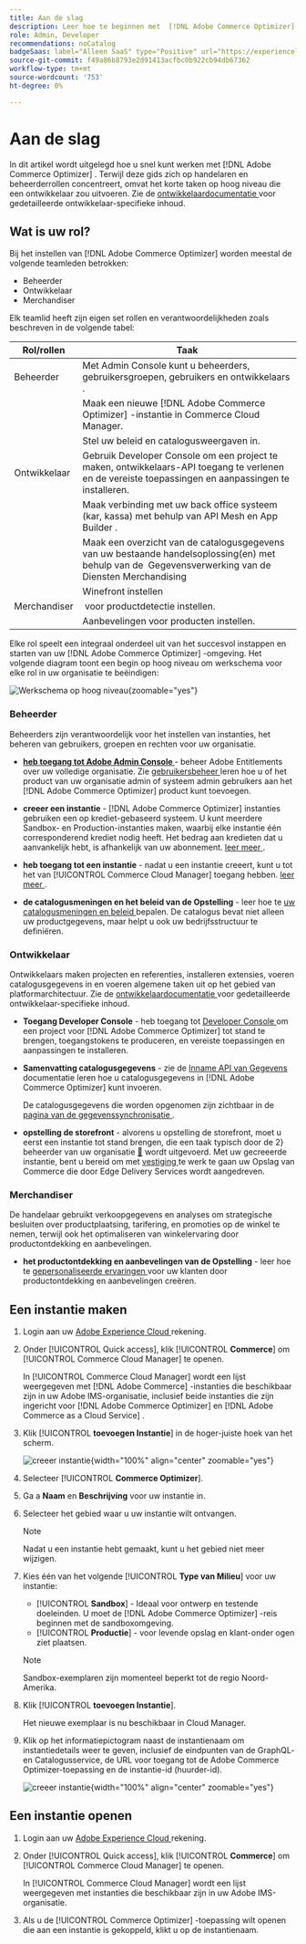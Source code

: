 ```yaml
---
title: Aan de slag
description: Leer hoe te beginnen met  [!DNL Adobe Commerce Optimizer].
role: Admin, Developer
recommendations: noCatalog
badgeSaas: label="Alleen SaaS" type="Positive" url="https://experienceleague.adobe.com/nl/docs/commerce/user-guides/product-solutions" tooltip="Alleen van toepassing op Adobe Commerce as a Cloud Service- en Adobe Commerce Optimizer-projecten (door Adobe beheerde SaaS-infrastructuur)."
source-git-commit: f49a86b8793e2d91413acfbc0b922cb94db67362
workflow-type: tm+mt
source-wordcount: '753'
ht-degree: 0%

---
```


# Aan de slag

In dit artikel wordt uitgelegd hoe u snel kunt werken met [!DNL Adobe Commerce Optimizer] . Terwijl deze gids zich op handelaren en beheerderrollen concentreert, omvat het korte taken op hoog niveau die een ontwikkelaar zou uitvoeren. Zie de [ ontwikkelaardocumentatie ](https://developer-stage.adobe.com/commerce/services/composable-catalog/) voor gedetailleerde ontwikkelaar-specifieke inhoud.

## Wat is uw rol?

Bij het instellen van [!DNL Adobe Commerce Optimizer] worden meestal de volgende teamleden betrokken:

- Beheerder
- Ontwikkelaar
- Merchandiser

Elk teamlid heeft zijn eigen set rollen en verantwoordelijkheden zoals beschreven in de volgende tabel:

| Rol/rollen | Taak |
|---|---|
| Beheerder | Met Admin Console kunt u beheerders, gebruikersgroepen, gebruikers en ontwikkelaars &#x200B;. |
|  | Maak een nieuwe [!DNL Adobe Commerce Optimizer] -instantie in Commerce Cloud Manager. &#x200B; |
|  | Stel uw beleid en catalogusweergaven in. |
| Ontwikkelaar | Gebruik Developer Console om een project te maken, ontwikkelaars-API toegang te verlenen en de vereiste toepassingen en aanpassingen te installeren. |
|  | Maak verbinding met uw back office systeem (kar, kassa) met behulp van API Mesh en App Builder &#x200B;. |
|  | Maak een overzicht van de catalogusgegevens van uw bestaande handelsoplossing(en) met behulp van de &#x200B; Gegevensverwerking van de Diensten Merchandising |
|  | Winefront instellen |
| Merchandiser | &#x200B; voor productdetectie instellen. |
|  | Aanbevelingen voor producten instellen. |

Elke rol speelt een integraal onderdeel uit van het succesvol instappen en starten van uw [!DNL Adobe Commerce Optimizer] -omgeving. Het volgende diagram toont een begin op hoog niveau om werkschema voor elke rol in uw organisatie te beëindigen:

![ Werkschema op hoog niveau ](./assets/high-level-workflow.png){zoomable="yes"}

### Beheerder

Beheerders zijn verantwoordelijk voor het instellen van instanties, het beheren van gebruikers, groepen en rechten voor uw organisatie.

- **[heb toegang tot Adobe Admin Console ](https://helpx.adobe.com/nl/enterprise/admin-guide.html)** - beheer Adobe Entitlements over uw volledige organisatie. Zie [ gebruikersbeheer ](./user-management.md) leren hoe u of het product van uw organisatie admin of systeem admin gebruikers aan het [!DNL Adobe Commerce Optimizer] product kunt toevoegen.

- **creeer een instantie** - [!DNL Adobe Commerce Optimizer] instanties gebruiken een op krediet-gebaseerd systeem. U kunt meerdere Sandbox- en Production-instanties maken, waarbij elke instantie één corresponderend krediet nodig heeft. Het bedrag aan kredieten dat u aanvankelijk hebt, is afhankelijk van uw abonnement. [ leer meer ](#create-an-instance).

- **heb toegang tot een instantie** - nadat u een instantie creeert, kunt u tot het van [!UICONTROL Commerce Cloud Manager] toegang hebben. [ leer meer ](#access-an-instance).

- **de catalogusmeningen en het beleid van de Opstelling** - leer hoe te [ uw catalogusmeningen en beleid ](./setup/catalog-view.md) bepalen. De catalogus bevat niet alleen uw productgegevens, maar helpt u ook uw bedrijfsstructuur te definiëren.

### Ontwikkelaar

Ontwikkelaars maken projecten en referenties, installeren extensies, voeren catalogusgegevens in en voeren algemene taken uit op het gebied van platformarchitectuur. Zie de [ ontwikkelaardocumentatie ](https://developer-stage.adobe.com/commerce/services/composable-catalog/) voor gedetailleerde ontwikkelaar-specifieke inhoud.

- **Toegang Developer Console** - heb toegang tot [ Developer Console ](https://developer.adobe.com/developer-console/docs/guides/getting-started) om een project voor [!DNL Adobe Commerce Optimizer] tot stand te brengen, toegangstokens te produceren, en vereiste toepassingen en aanpassingen te installeren.

- **Samenvatting catalogusgegevens** - zie de [ Inname API van Gegevens ](https://developer-stage.adobe.com/commerce/services/composable-catalog/data-ingestion/using-the-api/) documentatie leren hoe u catalogusgegevens in [!DNL Adobe Commerce Optimizer] kunt invoeren.

  De catalogusgegevens die worden opgenomen zijn zichtbaar in de [ pagina van de gegevenssynchronisatie ](./setup/data-sync.md).

- **opstelling de storefront** - alvorens u opstelling de storefront, moet u eerst een instantie tot stand brengen, die een taak typisch door de 2&rbrace; beheerder van uw organisatie [&#128279;](#administrator) wordt uitgevoerd.  Met uw gecreeerde instantie, bent u bereid om met [ vestiging ](./storefront.md) te werk te gaan uw Opslag van Commerce die door Edge Delivery Services wordt aangedreven.

### Merchandiser

De handelaar gebruikt verkoopgegevens en analyses om strategische besluiten over productplaatsing, tarifering, en promoties op de winkel te nemen, terwijl ook het optimaliseren van winkelervaring door productontdekking en aanbevelingen.

- **het productontdekking en aanbevelingen van de Opstelling** - leer hoe te [ gepersonaliseerde ervaringen ](./merchandising/overview.md) voor uw klanten door productontdekking en aanbevelingen creëren.

## Een instantie maken

1. Login aan uw [ Adobe Experience Cloud ](https://experience.adobe.com/) rekening.

1. Onder [!UICONTROL Quick access], klik [!UICONTROL **Commerce**] om [!UICONTROL Commerce Cloud Manager] te openen.

   In [!UICONTROL Commerce Cloud Manager] wordt een lijst weergegeven met [!DNL Adobe Commerce] -instanties die beschikbaar zijn in uw Adobe IMS-organisatie, inclusief beide instanties die zijn ingericht voor [!DNL Adobe Commerce Optimizer] en [!DNL Adobe Commerce as a Cloud Service] .

1. Klik [!UICONTROL **toevoegen Instantie**] in de hoger-juiste hoek van het scherm.

   ![ creeer instantie ](./assets/create-aco-instance.png){width="100%" align="center" zoomable="yes"}

1. Selecteer [!UICONTROL **Commerce Optimizer**].

1. Ga a **Naam** en **Beschrijving** voor uw instantie in.

1. Selecteer het gebied waar u uw instantie wilt ontvangen.

   >[!NOTE]
   >
   >Nadat u een instantie hebt gemaakt, kunt u het gebied niet meer wijzigen.

1. Kies één van het volgende [!UICONTROL **Type van Milieu**] voor uw instantie:

   - [!UICONTROL **Sandbox**] - Ideaal voor ontwerp en testende doeleinden. U moet de [!DNL Adobe Commerce Optimizer] -reis beginnen met de sandboxomgeving.
   - [!UICONTROL **Productie**] - voor levende opslag en klant-onder ogen ziet plaatsen.

   >[!NOTE]
   >
   >Sandbox-exemplaren zijn momenteel beperkt tot de regio Noord-Amerika.

1. Klik [!UICONTROL **toevoegen Instantie**].

   Het nieuwe exemplaar is nu beschikbaar in Cloud Manager.

1. Klik op het informatiepictogram naast de instantienaam om instantiedetails weer te geven, inclusief de eindpunten van de GraphQL- en Catalogusservice, de URL voor toegang tot de Adobe Commerce Optimizer-toepassing en de instantie-id (huurder-id).

   ![ creeer instantie ](./assets/aco-instance-details.png){width="100%" align="center" zoomable="yes"}

## Een instantie openen

1. Login aan uw [ Adobe Experience Cloud ](https://experience.adobe.com/) rekening.

1. Onder [!UICONTROL Quick access], klik [!UICONTROL **Commerce**] om [!UICONTROL Commerce Cloud Manager] te openen.

   In [!UICONTROL Commerce Cloud Manager] wordt een lijst weergegeven met instanties die beschikbaar zijn in uw Adobe IMS-organisatie.

1. Als u de [!UICONTROL Commerce Optimizer] -toepassing wilt openen die aan een instantie is gekoppeld, klikt u op de instantienaam.


